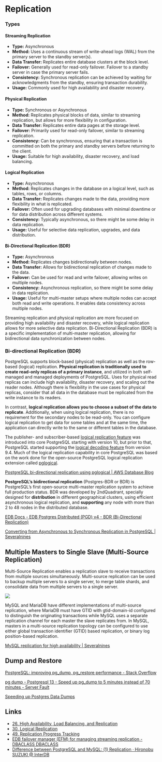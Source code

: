# Replication

### Types

#### Streaming Replication

- **Type:** Asynchronous
- **Method:** Uses a continuous stream of write-ahead logs (WAL) from the primary server to the standby server(s).
- **Data Transfer:** Replicates entire database clusters at the block level.
- **Failover:** Generally used for read-only failover. Failover to a standby server in case the primary server fails.
- **Consistency:** Synchronous replication can be achieved by waiting for acknowledgments from the standby, ensuring transaction durability.
- **Usage:** Commonly used for high availability and disaster recovery.

#### Physical Replication

- **Type:** Synchronous or Asynchronous
- **Method:** Replicates physical blocks of data, similar to streaming replication, but allows for more flexibility in configuration.
- **Data Transfer:** Replicates entire data pages at the storage level.
- **Failover:** Primarily used for read-only failover, similar to streaming replication.
- **Consistency:** Can be synchronous, ensuring that a transaction is committed on both the primary and standby servers before returning to the client.
- **Usage:** Suitable for high availability, disaster recovery, and load balancing.

#### Logical Replication

- **Type:** Asynchronous
- **Method:** Replicates changes in the database on a logical level, such as tables, rows, or columns.
- **Data Transfer:** Replicates changes made to the data, providing more flexibility in what is replicated.
- **Failover:** Often used for upgrading databases with minimal downtime or for data distribution across different systems.
- **Consistency:** Typically asynchronous, so there might be some delay in data replication.
- **Usage:** Useful for selective data replication, upgrades, and data distribution.

#### Bi-Directional Replication (BDR)

- **Type:** Asynchronous
- **Method:** Replicates changes bidirectionally between nodes.
- **Data Transfer:** Allows for bidirectional replication of changes made to the data.
- **Failover:** Can be used for read and write failover, allowing writes on multiple nodes.
- **Consistency:** Asynchronous replication, so there might be some delay in data replication.
- **Usage:** Useful for multi-master setups where multiple nodes can accept both read and write operations. It enables data consistency across multiple nodes.

Streaming replication and physical replication are more focused on providing high availability and disaster recovery, while logical replication allows for more selective data replication. Bi-Directional Replication (BDR) is a specific implementation of multi-master replication, allowing for bidirectional data synchronization between nodes.

### Bi-directional Replication (BDR)

PostgreSQL supports block-based (physical) replication as well as the row-based (logical) replication. **Physical replication is traditionally used to create read-only replicas of a primary instance**, and utilized in both self-managed and managed deployments of PostgreSQL. Uses for physical read replicas can include high availability, disaster recovery, and scaling out the reader nodes. Although there is flexibility in the use cases for physical replicas, consider that all data in the database must be replicated from the write instance to its readers.

In contrast, **logical replication allows you to choose a subset of the data to replicate**. Additionally, when using logical replication, there is no requirement for the secondary nodes to be read-only. You can configure logical replication to get data for some tables and at the same time, the application can directly write to the same or different tables in the database.

The publisher- and subscriber-based [logical replication feature](https://www.postgresql.org/docs/current/logical-replication.html) was introduced into core PostgreSQL starting with version 10, but prior to that, PostgreSQL started supporting the [logical decoding feature](https://www.postgresql.org/docs/current/logicaldecoding-explanation.html) from version 9.4. Much of the logical replication capability in core PostgreSQL was based on the work done for the open-source PostgreSQL logical replication extension called [pglogical](https://github.com/2ndQuadrant/pglogical).

[PostgreSQL bi-directional replication using pglogical | AWS Database Blog](https://aws.amazon.com/blogs/database/postgresql-bi-directional-replication-using-pglogical/)

**PostgreSQL’s bidirectional replication** (Postgres-BDR or BDR) is PostgreSQL’s first open-source multi-master replication system to achieve full production status. BDR was developed by 2ndQuadrant, specially designed for **distribution** in different geographical clusters, using efficient asynchronous logical replication, and **supporting** any node with more than 2 to 48 nodes in the distributed database.

[EDB Docs - EDB Postgres Distributed (PGD) v4 - BDR (Bi-Directional Replication)](https://www.enterprisedb.com/docs/pgd/4/bdr/)

[Converting from Asynchronous to Synchronous Replication in PostgreSQL | Severalnines](https://severalnines.com/database-blog/converting-asynchronous-synchronous-replication-postgresql)

## Multiple Masters to Single Slave (Multi-Source Replication)

Multi-Source Replication enables a replication slave to receive transactions from multiple sources simultaneously. Multi-source replication can be used to backup multiple servers to a single server, to merge table shards, and consolidate data from multiple servers to a single server.

![](https://severalnines.com/wp-content/uploads/2022/05/07-mysql-rep-wp.jpeg)

MySQL and MariaDB have different implementations of multi-source replication, where MariaDB must have GTID with gtid-domain-id configured to distinguish the originating transactions while MySQL uses a separate replication channel for each master the slave replicates from. In MySQL, masters in a multi-source replication topology can be configured to use either global transaction identifier (GTID) based replication, or binary log position-based replication.

[MySQL replication for high availability | Severalnines](https://severalnines.com/resources/whitepapers/mysql-replication-high-availability/)

## Dump and Restore

[PostgreSQL: improving pg\_dump, pg\_restore performance - Stack Overflow](https://stackoverflow.com/questions/2094963/postgresql-improving-pg-dump-pg-restore-performance)

[pg dump - Postgresql 13 - Speed up pg\_dump to 5 minutes instead of 70 minutes - Server Fault](https://serverfault.com/questions/1081642/postgresql-13-speed-up-pg-dump-to-5-minutes-instead-of-70-minutes)

[Speeding up Postgres Data Dumps](https://www.iseatz.com/blog/speeding-up-postgres-data-dumps)

## Links

- [26. High Availability, Load Balancing, and Replication](https://www.postgresql.org/docs/12/high-availability.html)
- [30. Logical Replication](https://www.postgresql.org/docs/12/logical-replication.html)
- [49. Replication Progress Tracking](https://www.postgresql.org/docs/12/replication-origins.html)
- [EDB failover manager (EFM) for managing streaming replication - DBACLASS DBACLASS](https://dbaclass.com/article/edb-failover-managerefm-for-managing-streaming-replication/)
- [Difference between PostgreSQL and MySQL: (1) Replication · Hironobu SUZUKI @ InterDB](https://www.interdb.jp/blog/pgsql/pg_vs_my_01/)
